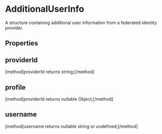 # AdditionalUserInfo

A structure containing additional user information from a federated identity provider.

## Properties

## providerId
[method]providerId returns string;[/method]

## profile
[method]providerId returns nullable Object;[/method]

## username
[method]username returns nullable string or undefined;[/method]
